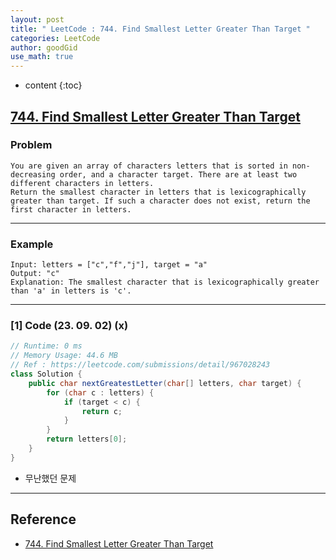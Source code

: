 ```yaml
---
layout: post
title: " LeetCode : 744. Find Smallest Letter Greater Than Target "
categories: LeetCode
author: goodGid
use_math: true
---
```

* content
{:toc}

## [744. Find Smallest Letter Greater Than Target](https://leetcode.com/problems/find-smallest-letter-greater-than-target)

### Problem

```
You are given an array of characters letters that is sorted in non-decreasing order, and a character target. There are at least two different characters in letters.
Return the smallest character in letters that is lexicographically greater than target. If such a character does not exist, return the first character in letters.
```


---

### Example

```
Input: letters = ["c","f","j"], target = "a"
Output: "c"
Explanation: The smallest character that is lexicographically greater than 'a' in letters is 'c'.
```

---

### [1] Code (23. 09. 02) (x)

``` java
// Runtime: 0 ms
// Memory Usage: 44.6 MB
// Ref : https://leetcode.com/submissions/detail/967028243
class Solution {
    public char nextGreatestLetter(char[] letters, char target) {
        for (char c : letters) {
            if (target < c) {
                return c;
            }
        }
        return letters[0];
    }
}
```

* 무난했던 문제

---

## Reference

* [744. Find Smallest Letter Greater Than Target](https://leetcode.com/problems/find-smallest-letter-greater-than-target)